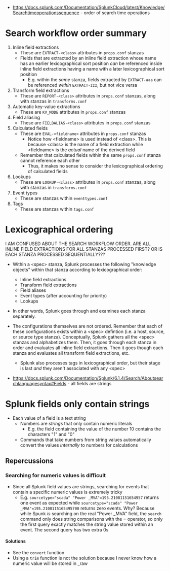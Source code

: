 - https://docs.splunk.com/Documentation/SplunkCloud/latest/Knowledge/Searchtimeoperationssequence - order of search time operations
# Search workflow order summary
1. Inline field extractions
    - These are `EXTRACT-<class>` attributes in `props.conf` stanzas
    - Fields that are extracted by an inline field extraction whose name has an earlier lexicographical sort position _can_ be referenced inside
      inline field extractions having a name with a later lexicographical sort position
      - E.g. within the _same_ stanza, fields extracted by `EXTRACT-aaa` can be referenced _within_ `EXTRACT-zzz`, but not vice versa
2. Transform field extractions
    - These are `REPORT-<class>` attributes in `props.conf` stanzas, along with stanzas in `transforms.conf`
3. Automatic key-value extractions
    - These are `KV_MODE` attributes in `props.conf` stanzas
4. Field aliasing
    - These are `FIELDALIAS-<class>` attributes in `props.conf` stanzas
5. Calculated fields
    - These are `EVAL-<fieldname>` attributes in `props.conf` stanzas
      - Notice how \<fieldname> is used instead of \<class>. This is because \<class> is the name of a field extraction while \<fieldname> is the
        _actual_ name of the derived field
    - Remember that calculated fields within the same `props.conf` stanza cannot reference each other
      - Thus, it makes no sense to consider the lexicographical ordering of calculated fields
6. Lookups
    - These are `LOOKUP-<class>` attributes in `props.conf` stanzas, along with stanzas in `transforms.conf`
7. Event types
    - These are stanzas within `eventtypes.conf`
8. Tags
    - These are stanzas within `tags.conf`
# Lexicographical ordering

I AM CONFUSED ABOUT THE SEARCH WORKFLOW ORDER. ARE ALL INLINE FIELD EXTRACTIONS FOR ALL STANZAS PROCESSED FIRST? OR IS EACH STANZA PROCESSED SEQUENTIALLY???

- Within a \<spec> stanza, Splunk processes the following "knowledge objects" within that stanza according to lexicographical order:
  - Inline field extractions
  - Transform field extractions
  - Field aliases
  - Event types (after accounting for priority)
  - Lookups
- In other words, Splunk goes through and examines each stanza separately. 


- The configurations themselves are not ordered. Remember that each of these configurations exists within a \<spec> defintion (i.e. a host, source, or
  source type stanza). Conceptually, Splunk gathers all the \<spec> stanzas and alphabetizes them. Then, it goes through each stanza in order and
  evaluates all inline field extractions. Then it goes though each stanza and evaluates all transform field extractions, etc.
  - Splunk also processes tags in lexicographical order, but their stage is last _and_ they aren't associated with any \<spec>











- https://docs.splunk.com/Documentation/Splunk/6.1.4/Search/Aboutsearchlanguagesyntax#Fields - all fields are strings
# Splunk fields only contain strings
- Each value of a field is a text string
  - Numbers are *strings* that only contain numeric literals
    - E.g. the field containing the value of the number 10 contains the characters "1" and "0"
  - Commands that take numbers from string values automatically convert the values *internally* to numbers for calculations
## Repercussions
### Searching for numeric values is difficult
- Since all Splunk field values are strings, searching for events that contain a specific numeric values is extremely tricky
  - E.g. `sourcetype="scada" "Power _MVA"=195.21081151654957` returns one event as expected while `sourcetype="scada" "Power
    _MVA"=195.2108115165495700` returns zero events. Why? Because while Spunk *is* searching on the real "Power _MVA" field, the `search` command only
    does string comparisons with the = operator, so only the first query exactly matches the string value stored within an event. The second query has
    two extra 0s
#### Solutions
- See the `convert` function
- Using a `trim` function is not the solution because I never know how a numeric value will be stored in _raw